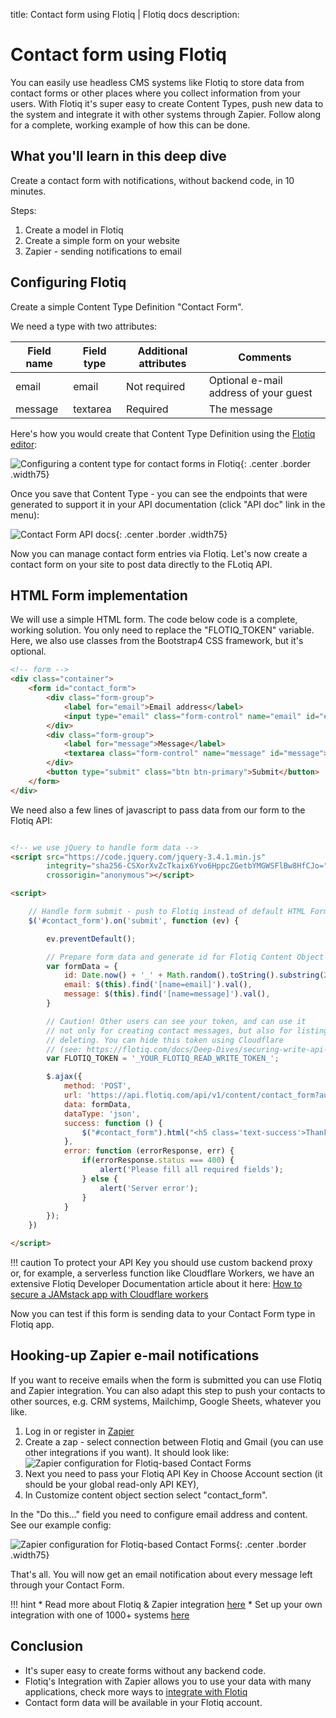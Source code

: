 title: Contact form using Flotiq | Flotiq docs
description: 

# Contact form using Flotiq

You can easily use headless CMS systems like Flotiq to store data from contact forms or other places where you collect information from your users. With Flotiq it's super easy to create Content Types, push new data to the system and integrate it with other systems through Zapier. Follow along for a complete, working example of how this can be done.

## What you'll learn in this deep dive

Create a contact form with notifications, without backend code, in 10 minutes.

Steps: 

1. Create a model in Flotiq
2. Create a simple form on your website
3. Zapier - sending notifications to email


## Configuring Flotiq


Create a simple Content Type Definition "Contact Form".


We need a type with two attributes:


| Field name | Field type | Additional attributes | Comments |
|------------|------------|-----------------------|----------|
| email | email | Not required | Optional e-mail address of your guest |
| message | textarea | Required | The message |


Here's how you would create that Content Type Definition using the [Flotiq editor](https://editor.flotiq.com/register.html):

![Configuring a content type for contact forms in Flotiq](images/contact-form-flotiq-editor.png){: .center .border .width75}

Once you save that Content Type - you can see the endpoints that were generated to support it in your API documentation (click "API doc" link in the menu):

![Contact Form API docs](images/contact-form-api-docs.png){: .center .border .width75}

Now you can manage contact form entries via Flotiq. Let's now create a contact form on your site to post data directly to the FLotiq API.


## HTML Form implementation


We will use a simple HTML form. The code below code is a complete, working solution. You only need to replace the "FLOTIQ_TOKEN" variable. Here, we also use classes from the Bootstrap4 CSS framework, but it's optional.

```html
<!-- form -->
<div class="container">
    <form id="contact_form">
        <div class="form-group">
            <label for="email">Email address</label>
            <input type="email" class="form-control" name="email" id="email">
        </div>
        <div class="form-group">
            <label for="message">Message</label>
            <textarea class="form-control" name="message" id="message"></textarea>
        </div>
        <button type="submit" class="btn btn-primary">Submit</button>
    </form>
</div>
```

We need also a few lines of javascript to pass data from our form to the Flotiq API:


```html

<!-- we use jQuery to handle form data -->
<script src="https://code.jquery.com/jquery-3.4.1.min.js"
        integrity="sha256-CSXorXvZcTkaix6Yvo6HppcZGetbYMGWSFlBw8HfCJo="
        crossorigin="anonymous"></script>

<script>

    // Handle form submit - push to Flotiq instead of default HTML Form action.
    $('#contact_form').on('submit', function (ev) {

        ev.preventDefault();

        // Prepare form data and generate id for Flotiq Content Object
        var formData = {
            id: Date.now() + '_' + Math.random().toString().substring(2),
            email: $(this).find('[name=email]').val(),
            message: $(this).find('[name=message]').val(),
        }

        // Caution! Other users can see your token, and can use it
        // not only for creating contact messages, but also for listing or
        // deleting. You can hide this token using Cloudflare
        // (see: https://flotiq.com/docs/Deep-Dives/securing-write-api-access/) or custom backend
        var FLOTIQ_TOKEN = '_YOUR_FLOTIQ_READ_WRITE_TOKEN_';

        $.ajax({
            method: 'POST',
            url: 'https://api.flotiq.com/api/v1/content/contact_form?auth_token=' + FLOTIQ_TOKEN,
            data: formData,
            dataType: 'json',
            success: function () {
                $("#contact_form").html("<h5 class='text-success'>Thank you for getting in touch!</h5>");
            },
            error: function (errorResponse, err) {
                if(errorResponse.status === 400) {
                    alert('Please fill all required fields');
                } else {
                    alert('Server error');
                }
            }
        });
    })

</script>
```
!!! caution
    To protect your API Key you should use custom backend proxy or, for example, a serverless function like Cloudflare Workers, we have an extensive Flotiq Developer Documentation article about it here: [How to secure a JAMstack app with Cloudflare workers](https://flotiq.com/docs/Deep-Dives/securing-write-api-access/)

Now you can test if this form is sending data to your Contact Form type in Flotiq app.



## Hooking-up Zapier e-mail notifications


If you want to receive emails when the form is submitted you can use Flotiq and Zapier integration. You can also adapt this step to push your contacts to other sources, e.g. CRM systems, Mailchimp, Google Sheets, whatever you like. 

1. Log in or register in [Zapier](https://zapier.com)
1. Create a zap - select connection between Flotiq and Gmail (you can use other integrations if you want). It should look like:
![Zapier configuration for Flotiq-based Contact Forms](images/contact-form-zapier-1.png)
1. Next you need to pass your Flotiq API Key in Choose Account section (it should be your global read-only API KEY), 
1. In Customize content object section select "contact_form".

In the "Do this..." field you need to configure email address and content. See our example config:

![Zapier configuration for Flotiq-based Contact Forms](images/contact-form-zapier-2.png){: .center .border .width75}


That's all. You will now get an email notification about every message left through your Contact Form.

!!! hint
    * Read more about Flotiq & Zapier integration [here](../../Universe/zapier/) 
    * Set up your own integration with one of 1000+ systems [here](https://zapier.com/apps/flotiq/integrations)

## Conclusion


* It's super easy to create forms without any backend code.
* Flotiq's Integration with Zapier allows you to use your data with many applications, check more ways to [integrate with Flotiq](https://zapier.com/apps/flotiq/integrations)
* Contact form data will be available in your Flotiq account.

